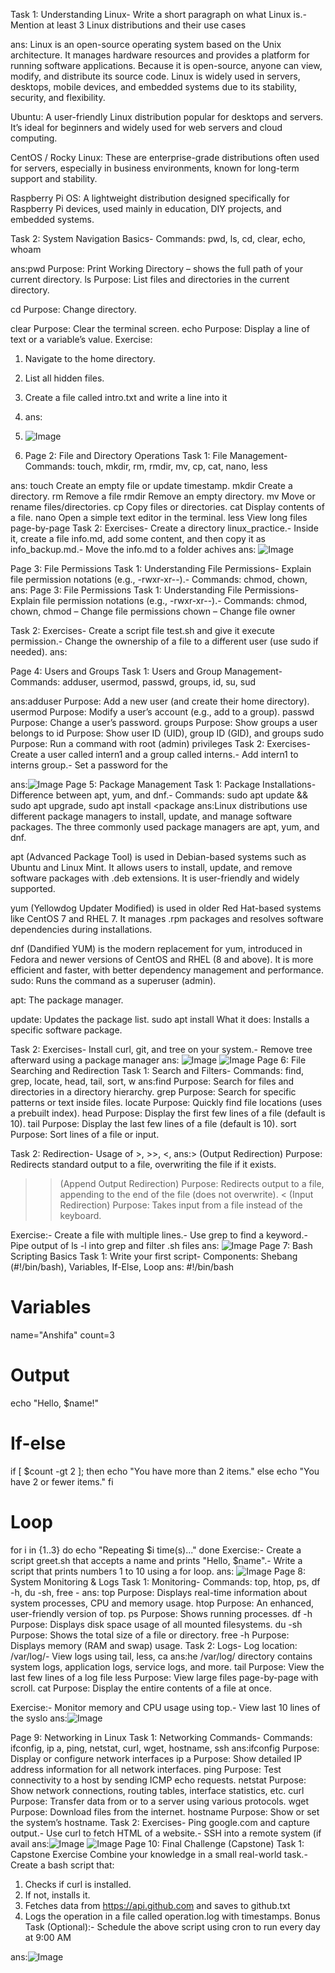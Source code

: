  Task 1: Understanding Linux- Write a short paragraph on what Linux is.- Mention at least 3 Linux distributions and their use cases

 ans:
 Linux is an open-source operating system based on the Unix architecture. It manages hardware resources and provides a platform for running software applications. Because it is open-source, anyone can view, modify, and distribute its source code. Linux is widely used in servers, desktops, mobile devices, and embedded systems due to its stability, security, and flexibility.

 Ubuntu: A user-friendly Linux distribution popular for desktops and servers. It’s ideal for beginners and widely used for web servers and cloud computing.

CentOS / Rocky Linux: These are enterprise-grade distributions often used for servers, especially in business environments, known for long-term support and stability.

Raspberry Pi OS: A lightweight distribution designed specifically for Raspberry Pi devices, used mainly in education, DIY projects, and embedded systems.

 Task 2: System Navigation Basics- Commands: pwd, ls, cd, clear, echo, whoam

 ans:pwd
Purpose: Print Working Directory – shows the full path of your current directory.
ls
Purpose: List files and directories in the current directory.

cd
Purpose: Change directory.

clear
Purpose: Clear the terminal screen.
 echo
Purpose: Display a line of text or a variable’s value.
 Exercise:
 1. Navigate to the home directory.
 2. List all hidden files.
 3. Create a file called intro.txt and write a line into it

 4. ans:
 5. ![Image](https://github.com/user-attachments/assets/e0cb543c-f3f8-4e0c-bd63-7a700ea8dc72)

 6.  Page 2: File and Directory Operations
 Task 1: File Management- Commands: touch, mkdir, rm, rmdir, mv, cp, cat, nano, less

ans:
touch
Create an empty file or update timestamp.
mkdir
Create a directory.
 rm
Remove a file
rmdir
Remove an empty directory.
mv
Move or rename files/directories.
cp
Copy files or directories.
cat
Display contents of a file.
nano
Open a simple text editor in the terminal.
less
View long files page-by-page
Task 2: Exercises- Create a directory linux_practice.- Inside it, create a file info.md, add some content, and then copy it as info_backup.md.- Move the info.md to a folder achives
ans:
![Image](https://github.com/user-attachments/assets/ebe52352-d752-4f62-a7a4-21a6fe4333f9)

 Page 3: File Permissions
 Task 1: Understanding File Permissions- Explain file permission notations (e.g., -rwxr-xr--).- Commands: chmod, chown,
 ans:
  Page 3: File Permissions
 Task 1: Understanding File Permissions- Explain file permission notations (e.g., -rwxr-xr--).- Commands: chmod, chown,
 chmod – Change file permissions
 chown – Change file owner

 Task 2: Exercises- Create a script file test.sh and give it execute permission.- Change the ownership of a file to a different user (use sudo if needed).
ans:








 Page 4: Users and Groups
 Task 1: Users and Group Management- Commands: adduser, usermod, passwd, groups, id, su, sud

ans:adduser
Purpose: Add a new user (and create their home directory).
usermod
Purpose: Modify a user’s account (e.g., add to a group).
passwd
Purpose: Change a user’s password.
groups
Purpose: Show groups a user belongs to
id
Purpose: Show user ID (UID), group ID (GID), and groups
sudo
Purpose: Run a command with root (admin) privileges
 Task 2: Exercises- Create a user called intern1 and a group called interns.- Add intern1 to interns group.- Set a password for the 

 ans:![Image](https://github.com/user-attachments/assets/5f688d4b-8c25-4c4d-96d2-f7353e3cb190)
 Page 5: Package Management
 Task 1: Package Installations- Difference between apt, yum, and dnf.- Commands: sudo apt update && sudo apt upgrade, sudo apt install <package
 ans:Linux distributions use different package managers to install, update, and manage software packages. The three commonly used package managers are apt, yum, and dnf.

apt (Advanced Package Tool) is used in Debian-based systems such as Ubuntu and Linux Mint. It allows users to install, update, and remove software packages with .deb extensions. It is user-friendly and widely supported.

yum (Yellowdog Updater Modified) is used in older Red Hat-based systems like CentOS 7 and RHEL 7. It manages .rpm packages and resolves software dependencies during installations.

dnf (Dandified YUM) is the modern replacement for yum, introduced in Fedora and newer versions of CentOS and RHEL (8 and above). It is more efficient and faster, with better dependency management and performance.
sudo: Runs the command as a superuser (admin).

apt: The package manager.

update: Updates the package list.
sudo apt install <package-name>
What it does:
Installs a specific software package.

 Task 2: Exercises- Install curl, git, and tree on your system.- Remove tree afterward using a package manager
 ans:
![Image](https://github.com/user-attachments/assets/a914005a-0b6b-43c9-881c-cb80bd508b76)
![Image](https://github.com/user-attachments/assets/eac682ff-fd8f-43e6-a536-c0fba79130df)
 Page 6: File Searching and Redirection
 Task 1: Search and Filters- Commands: find, grep, locate, head, tail, sort, w
 ans:find
Purpose: Search for files and directories in a directory hierarchy.
grep
Purpose: Search for specific patterns or text inside files.
locate
Purpose: Quickly find file locations (uses a prebuilt index).
head
Purpose: Display the first few lines of a file (default is 10).
tail
Purpose: Display the last few lines of a file (default is 10).
sort
Purpose: Sort lines of a file or input.

Task 2: Redirection- Usage of >, >>, <, 
ans:> (Output Redirection)
Purpose: Redirects standard output to a file, overwriting the file if it exists.
>> (Append Output Redirection)
Purpose: Redirects output to a file, appending to the end of the file (does not overwrite).
< (Input Redirection)
Purpose: Takes input from a file instead of the keyboard.

 Exercise:- Create a file with multiple lines.- Use grep to find a keyword.- Pipe output of ls -l into grep and filter .sh files
 ans:
![Image](https://github.com/user-attachments/assets/d59f10b7-7a1c-45ec-8671-bc035be7bec1)
 Page 7: Bash Scripting Basics
 Task 1: Write your first script- Components: Shebang (#!/bin/bash), Variables, If-Else, Loop
 ans:
#!/bin/bash

# Variables
name="Anshifa"
count=3

# Output
echo "Hello, $name!"

# If-else
if [ $count -gt 2 ]; then
  echo "You have more than 2 items."
else
  echo "You have 2 or fewer items."
fi

# Loop
for i in {1..3}
do
  echo "Repeating $i time(s)..."
done
 Exercise:- Create a script greet.sh that accepts a name and prints "Hello, $name".- Write a script that prints numbers 1 to 10 using a for loop.
 ans:
![Image](https://github.com/user-attachments/assets/aad952a2-150d-4e5f-b6e4-00ff2572988d)
 Page 8: System Monitoring & Logs
 Task 1: Monitoring- Commands: top, htop, ps, df -h, du -sh, free -
 ans:
 top
Purpose: Displays real-time information about system processes, CPU and memory usage.
htop
Purpose: An enhanced, user-friendly version of top.
ps
Purpose: Shows running processes.
df -h
Purpose: Displays disk space usage of all mounted filesystems.
du -sh
Purpose: Shows the total size of a file or directory.
free -h
Purpose: Displays memory (RAM and swap) usage.
 Task 2: Logs- Log location: /var/log/- View logs using tail, less, ca
ans:he /var/log/ directory contains system logs, application logs, service logs, and more.
tail
Purpose: View the last few lines of a log file
less
Purpose: View large files page-by-page with scroll.
cat
Purpose: Display the entire contents of a file at once.

 Exercise:- Monitor memory and CPU usage using top.- View last 10 lines of the syslo
 ans:![Image](https://github.com/user-attachments/assets/74f33dc3-3426-41c5-8266-29c581c6ad53)
 
  Page 9: Networking in Linux
 Task 1: Networking Commands- Commands: ifconfig, ip a, ping, netstat, curl, wget, hostname, ssh
 ans:ifconfig
Purpose: Display or configure network interfaces
ip a 
Purpose: Show detailed IP address information for all network interfaces.
ping
Purpose: Test connectivity to a host by sending ICMP echo requests.
netstat
Purpose: Show network connections, routing tables, interface statistics, etc.
curl
Purpose: Transfer data from or to a server using various protocols.
wget
Purpose: Download files from the internet.
 hostname
Purpose: Show or set the system’s hostname.
 Task 2: Exercises- Ping google.com and capture output.- Use curl to fetch HTML of a website.- SSH into a remote system (if avail
 ans:![Image](https://github.com/user-attachments/assets/79dc9a5c-4022-4faa-96ea-72a688c8243b)
 ![Image](https://github.com/user-attachments/assets/bb73f331-f05c-489c-8257-6b005c065a6d)
  Page 10: Final Challenge (Capstone)
 Task 1: Capstone Exercise
 Combine your knowledge in a small real-world task.- Create a bash script that:
  1. Checks if curl is installed.
  2. If not, installs it.
  3. Fetches data from https://api.github.com and saves to github.txt
  4. Logs the operation in a file called operation.log with timestamps.
 Bonus Task (Optional):- Schedule the above script using cron to run every day at 9:00 AM

ans:![Image](https://github.com/user-attachments/assets/1ab3fd39-c1e3-40df-a176-6bd3129d020f)
 








